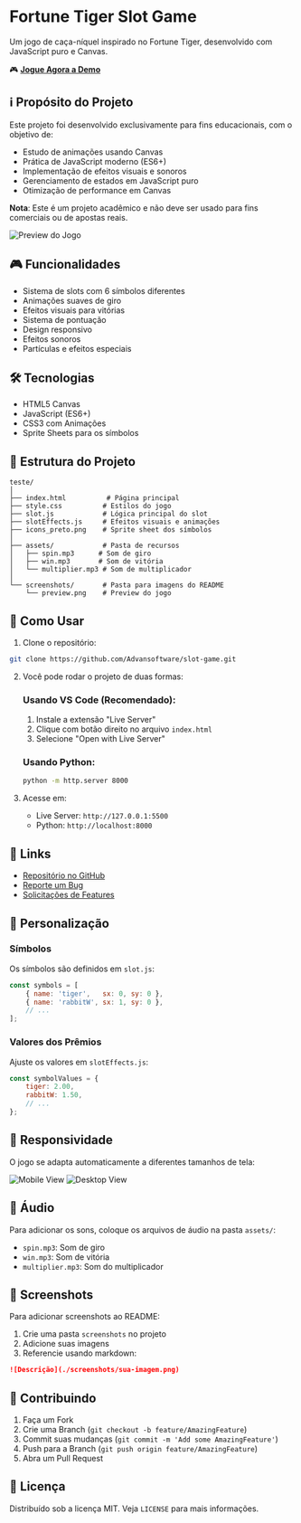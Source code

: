 # Fortune Tiger Slot Game

Um jogo de caça-níquel inspirado no Fortune Tiger, desenvolvido com JavaScript puro e Canvas.

🎮 **[Jogue Agora a Demo](https://advansoftware.github.io/slot-game/)**

## ℹ️ Propósito do Projeto

Este projeto foi desenvolvido exclusivamente para fins educacionais, com o objetivo de:
- Estudo de animações usando Canvas
- Prática de JavaScript moderno (ES6+)
- Implementação de efeitos visuais e sonoros
- Gerenciamento de estados em JavaScript puro
- Otimização de performance em Canvas

**Nota**: Este é um projeto acadêmico e não deve ser usado para fins comerciais ou de apostas reais.

![Preview do Jogo](./screenshots/preview.png)

## 🎮 Funcionalidades

- Sistema de slots com 6 símbolos diferentes
- Animações suaves de giro
- Efeitos visuais para vitórias
- Sistema de pontuação
- Design responsivo
- Efeitos sonoros
- Partículas e efeitos especiais

## 🛠️ Tecnologias

- HTML5 Canvas
- JavaScript (ES6+)
- CSS3 com Animações
- Sprite Sheets para os símbolos

## 📁 Estrutura do Projeto

```
teste/
│
├── index.html          # Página principal
├── style.css          # Estilos do jogo
├── slot.js            # Lógica principal do slot
├── slotEffects.js     # Efeitos visuais e animações
├── icons_preto.png    # Sprite sheet dos símbolos
│
├── assets/            # Pasta de recursos
│   ├── spin.mp3      # Som de giro
│   ├── win.mp3       # Som de vitória
│   └── multiplier.mp3 # Som de multiplicador
│
└── screenshots/       # Pasta para imagens do README
    └── preview.png    # Preview do jogo
```

## 🎯 Como Usar

1. Clone o repositório:
```bash
git clone https://github.com/Advansoftware/slot-game.git
```

2. Você pode rodar o projeto de duas formas:

   ### Usando VS Code (Recomendado):
   1. Instale a extensão "Live Server"
   2. Clique com botão direito no arquivo `index.html`
   3. Selecione "Open with Live Server"

   ### Usando Python:
   ```bash
   python -m http.server 8000
   ```

3. Acesse em:
   - Live Server: `http://127.0.0.1:5500`
   - Python: `http://localhost:8000`

## 🔗 Links

- [Repositório no GitHub](https://github.com/Advansoftware/slot-game)
- [Reporte um Bug](https://github.com/Advansoftware/slot-game/issues)
- [Solicitações de Features](https://github.com/Advansoftware/slot-game/issues)

## 🎨 Personalização

### Símbolos
Os símbolos são definidos em `slot.js`:

```javascript
const symbols = [
    { name: 'tiger',   sx: 0, sy: 0 },
    { name: 'rabbitW', sx: 1, sy: 0 },
    // ...
];
```

### Valores dos Prêmios
Ajuste os valores em `slotEffects.js`:

```javascript
const symbolValues = {
    tiger: 2.00,
    rabbitW: 1.50,
    // ...
};
```

## 📱 Responsividade

O jogo se adapta automaticamente a diferentes tamanhos de tela:

![Mobile View](./screenshots/mobile.png)
![Desktop View](./screenshots/desktop.png)

## 🎵 Áudio

Para adicionar os sons, coloque os arquivos de áudio na pasta `assets/`:
- `spin.mp3`: Som de giro
- `win.mp3`: Som de vitória
- `multiplier.mp3`: Som do multiplicador

## 📸 Screenshots

Para adicionar screenshots ao README:

1. Crie uma pasta `screenshots` no projeto
2. Adicione suas imagens
3. Referencie usando markdown:
```markdown
![Descrição](./screenshots/sua-imagem.png)
```

## 🤝 Contribuindo

1. Faça um Fork
2. Crie uma Branch (`git checkout -b feature/AmazingFeature`)
3. Commit suas mudanças (`git commit -m 'Add some AmazingFeature'`)
4. Push para a Branch (`git push origin feature/AmazingFeature`)
5. Abra um Pull Request

## 📝 Licença

Distribuído sob a licença MIT. Veja `LICENSE` para mais informações.
